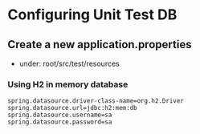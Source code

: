 # Configuring Unit Test DB

## Create a new application.properties
- under: root/src/test/resources

### Using H2 in memory database
```
spring.datasource.driver-class-name=org.h2.Driver
spring.datasource.url=jdbc:h2:mem:db
spring.datasource.username=sa
spring.datasource.password=sa
```

